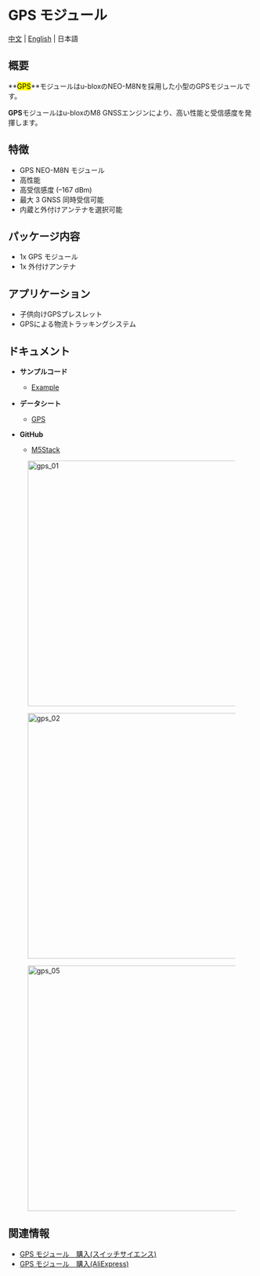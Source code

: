 # GPS モジュール

[中文](zh_CN/product_documents/modules/module_gps) | [English](/en/product_documents/modules/module_gps) | 日本語

## 概要

**<mark>GPS</mark>**モジュールはu-bloxのNEO-M8Nを採用した小型のGPSモジュールです。

**GPS**モジュールはu-bloxのM8 GNSSエンジンにより、高い性能と受信感度を発揮します。

## 特徴

- GPS NEO-M8N モジュール
- 高性能
- 高受信感度 (–167 dBm)
- 最大 3 GNSS 同時受信可能
- 内蔵と外付けアンテナを選択可能

## パッケージ内容

- 1x GPS モジュール
- 1x 外付けアンテナ

## アプリケーション

- 子供向けGPSブレスレット
- GPSによる物流トラッキングシステム

## ドキュメント

- **サンプルコード**
  - [Example](https://github.com/m5stack/M5Stack/tree/master/examples/Modules/GPS)

- **データシート**
  - [GPS](https://www.u-blox.com/zh/product/neo-m8-series)

- **GitHub**
  - [M5Stack](https://github.com/m5stack/M5Stack)

<figure>
  <img src="assets/img/product_pics/modules/gps_01.jpg" alt="gps_01" width="500px" height="500px">
</figure>
<figure>
  <img src="assets/img/product_pics/modules/gps_02.jpg" alt="gps_02" width="500px" height="500px">
</figure>
<figure>
  <img src="assets/img/product_pics/modules/gps_05.jpg" alt="gps_05" width="500px" height="500px">
</figure>

## 関連情報

- [GPS モジュール　購入(スイッチサイエンス)](https://www.switch-science.com/catalog/3861/)
- [GPS モジュール　購入(AliExpress)](https://www.aliexpress.com/store/product/M5Stack-Official-Stock-Offer-GPS-Module-with-Internal-External-Antenna-MCX-Interface-IoT-Development-Board-for/3226069_32840757048.html?spm=2114.12010615.8148356.2.7c6c2743BZthY3)